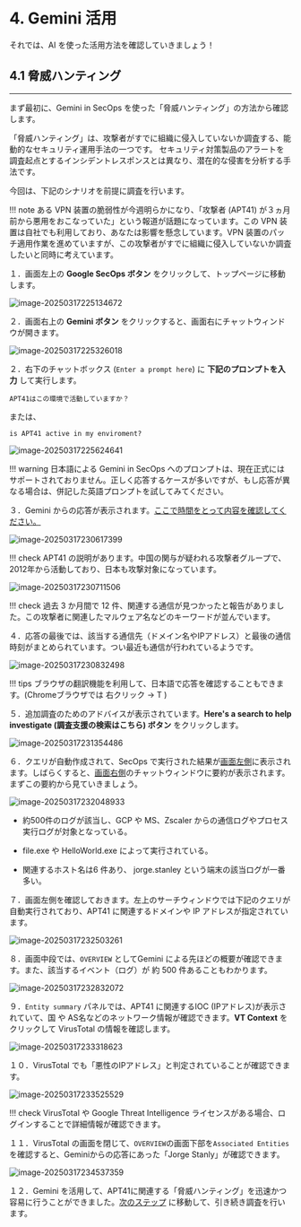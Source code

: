# 4. Gemini 活用

それでは、AI を使った活用方法を確認していきましょう！



##  4.1 脅威ハンティング

---

まず最初に、Gemini in SecOps を使った「脅威ハンティング」の方法から確認します。

「脅威ハンティング」は、攻撃者がすでに組織に侵入していないか調査する、能動的なセキュリティ運用手法の一つです。
セキュリティ対策製品のアラートを調査起点とするインシデントレスポンスとは異なり、潜在的な侵害を分析する手法です。

今回は、下記のシナリオを前提に調査を行います。

!!! note
    ある VPN 装置の脆弱性が今週明らかになり、「攻撃者 (APT41) が３ヵ月前から悪用をおこなっていた」という報道が話題になっています。この VPN 装置は自社でも利用しており、あなたは影響を懸念しています。VPN 装置のパッチ適用作業を進めていますが、この攻撃者がすでに組織に侵入していないか調査したいと同時に考えています。



１．画面左上の **Google SecOps ボタン** をクリックして、トップページに移動します。

![image-20250317225134672](images/image-20250317225134672.png)



２．画面右上の **Gemini ボタン** をクリックすると、画面右にチャットウィンドウが開きます。

![image-20250317225326018](images/image-20250317225326018.png)

２．右下のチャットボックス (`Enter a prompt here`) に **下記のプロンプトを入力** して実行します。

``` 
APT41はこの環境で活動していますか？
```

または、

```
is APT41 active in my enviroment? 
```

![image-20250317225624641](images/image-20250317225624641.png)

!!! warning
    日本語による Gemini in SecOps へのプロンプトは、現在正式にはサポートされておりません。正しく応答するケースが多いですが、もし応答が異なる場合は、併記した英語プロンプトを試してみてください。



３．Gemini からの応答が表示されます。<u>ここで時間をとって内容を確認してください。</u>



![image-20250317230617399](images/image-20250317230617399.png)

!!! check
    APT41 の説明があります。中国の関与が疑われる攻撃者グループで、2012年から活動しており、日本も攻撃対象になっています。

![image-20250317230711506](images/image-20250317230711506.png)

!!! check
    過去 3 か月間で 12 件、関連する通信が見つかったと報告がありました。この攻撃者に関連したマルウェア名などのキーワードが並んでいます。

４．応答の最後では、該当する通信先（ドメイン名やIPアドレス）と最後の通信時刻がまとめられています。つい最近も通信が行われているようです。

![image-20250317230832498](images/image-20250317230832498.png)



!!! tips
    ブラウザの翻訳機能を利用して、日本語で応答を確認することもできます。(Chromeブラウザでは 右クリック → T )



５．追加調査のためのアドバイスが表示されています。**Here's a search to help investigate (調査支援の検索はこちら) ボタン** をクリックします。

![image-20250317231354486](images/image-20250317231354486.png)



６．クエリが自動作成されて、SecOps で実行された結果が<u>画面左側</u>に表示されます。しばらくすると、<u>画面右側</u>のチャットウィンドウに要約が表示されます。まずこの要約から見ていきましょう。

![image-20250317232048933](images/image-20250317232048933.png)



- 約500件のログが該当し、GCP や MS、Zscaler からの通信ログやプロセス実行ログが対象となっている。
- file.exe や HelloWorld.exe によって実行されている。

- 関連するホスト名は6 件あり、 jorge.stanley という端末の該当ログが一番多い。



７．画面左側を確認しておきます。左上のサーチウィンドウでは下記のクエリが自動実行されており、APT41 に関連するドメインや IP アドレスが指定されています。

![image-20250317232503261](images/image-20250317232503261.png)



８．画面中段では、`OVERVIEW` としてGemini による先ほどの概要が確認できます。また、該当するイベント（ログ）が 約 500 件あることもわかります。

![image-20250317232832072](images/image-20250317232832072.png)



９．`Entity summary` パネルでは、APT41 に関連するIOC (IPアドレス)が表示されていて、国 や AS名などのネットワーク情報が確認できます。**VT Context** をクリックして VirusTotal の情報を確認します。

![image-20250317233318623](images/image-20250317233318623.png)



１０．VirusTotal でも「悪性のIPアドレス」と判定されていることが確認できます。


![image-20250317233525529](images/image-20250317233525529.png)



!!! check
    VirusTotal や Google Threat Intelligence ライセンスがある場合、ログインすることで詳細情報が確認できます。

１１．VirusTotal の画面を閉じて、`OVERVIEW`の画面下部を`Associated Entities`を確認すると、Geminiからの応答にあった「Jorge Stanly」が確認できます。

![image-20250317234537359](images/image-20250317234537359.png)



１２．Gemini を活用して、APT41に関連する「脅威ハンティング」を迅速かつ容易に行うことができました。[次のステップ](../042-create-query) に移動して、引き続き調査を行います。



